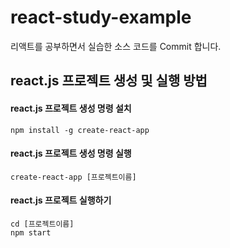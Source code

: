 # react-study-example

리액트를 공부하면서 실습한 소스 코드를 Commit 합니다.

## react.js 프로젝트 생성 및 실행 방법
#### react.js 프로젝트 생성 명령 설치
```
npm install -g create-react-app
```

#### react.js 프로젝트 생성 명령 실행
```
create-react-app [프로젝트이름]
```

#### react.js 프로젝트 실행하기
```
cd [프로젝트이름]
npm start
```
